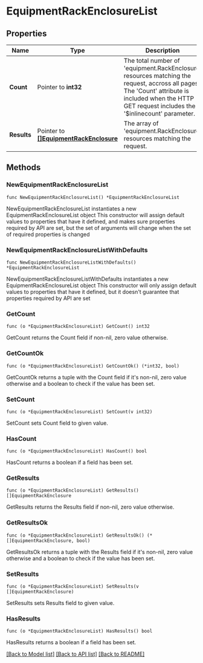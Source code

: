 # EquipmentRackEnclosureList

## Properties

Name | Type | Description | Notes
------------ | ------------- | ------------- | -------------
**Count** | Pointer to **int32** | The total number of &#39;equipment.RackEnclosure&#39; resources matching the request, accross all pages. The &#39;Count&#39; attribute is included when the HTTP GET request includes the &#39;$inlinecount&#39; parameter. | [optional] 
**Results** | Pointer to [**[]EquipmentRackEnclosure**](equipment.RackEnclosure.md) | The array of &#39;equipment.RackEnclosure&#39; resources matching the request. | [optional] 

## Methods

### NewEquipmentRackEnclosureList

`func NewEquipmentRackEnclosureList() *EquipmentRackEnclosureList`

NewEquipmentRackEnclosureList instantiates a new EquipmentRackEnclosureList object
This constructor will assign default values to properties that have it defined,
and makes sure properties required by API are set, but the set of arguments
will change when the set of required properties is changed

### NewEquipmentRackEnclosureListWithDefaults

`func NewEquipmentRackEnclosureListWithDefaults() *EquipmentRackEnclosureList`

NewEquipmentRackEnclosureListWithDefaults instantiates a new EquipmentRackEnclosureList object
This constructor will only assign default values to properties that have it defined,
but it doesn't guarantee that properties required by API are set

### GetCount

`func (o *EquipmentRackEnclosureList) GetCount() int32`

GetCount returns the Count field if non-nil, zero value otherwise.

### GetCountOk

`func (o *EquipmentRackEnclosureList) GetCountOk() (*int32, bool)`

GetCountOk returns a tuple with the Count field if it's non-nil, zero value otherwise
and a boolean to check if the value has been set.

### SetCount

`func (o *EquipmentRackEnclosureList) SetCount(v int32)`

SetCount sets Count field to given value.

### HasCount

`func (o *EquipmentRackEnclosureList) HasCount() bool`

HasCount returns a boolean if a field has been set.

### GetResults

`func (o *EquipmentRackEnclosureList) GetResults() []EquipmentRackEnclosure`

GetResults returns the Results field if non-nil, zero value otherwise.

### GetResultsOk

`func (o *EquipmentRackEnclosureList) GetResultsOk() (*[]EquipmentRackEnclosure, bool)`

GetResultsOk returns a tuple with the Results field if it's non-nil, zero value otherwise
and a boolean to check if the value has been set.

### SetResults

`func (o *EquipmentRackEnclosureList) SetResults(v []EquipmentRackEnclosure)`

SetResults sets Results field to given value.

### HasResults

`func (o *EquipmentRackEnclosureList) HasResults() bool`

HasResults returns a boolean if a field has been set.


[[Back to Model list]](../README.md#documentation-for-models) [[Back to API list]](../README.md#documentation-for-api-endpoints) [[Back to README]](../README.md)


